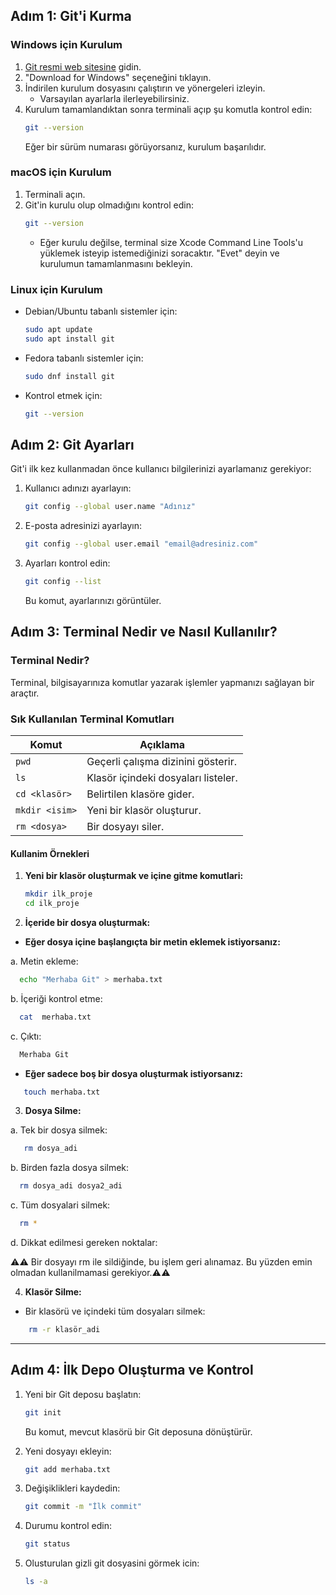 ## **Adım 1: Git'i Kurma**

### **Windows için Kurulum**
1. [Git resmi web sitesine](https://git-scm.com) gidin.
2. "Download for Windows" seçeneğini tıklayın.
3. İndirilen kurulum dosyasını çalıştırın ve yönergeleri izleyin.
   - Varsayılan ayarlarla ilerleyebilirsiniz.
4. Kurulum tamamlandıktan sonra terminali açıp şu komutla kontrol edin:
   ```bash
   git --version
   ```
   Eğer bir sürüm numarası görüyorsanız, kurulum başarılıdır.


### **macOS için Kurulum**
1. Terminali açın.
2. Git'in kurulu olup olmadığını kontrol edin:
   ```bash
   git --version
   ```
   - Eğer kurulu değilse, terminal size Xcode Command Line Tools'u yüklemek isteyip istemediğinizi soracaktır. "Evet" deyin ve kurulumun tamamlanmasını bekleyin.

### **Linux için Kurulum**
- Debian/Ubuntu tabanlı sistemler için:
  ```bash
  sudo apt update
  sudo apt install git
  ```
- Fedora tabanlı sistemler için:
  ```bash
  sudo dnf install git
  ```
- Kontrol etmek için:
  ```bash
  git --version
  ```

## **Adım 2: Git Ayarları**
Git'i ilk kez kullanmadan önce kullanıcı bilgilerinizi ayarlamanız gerekiyor:

1. Kullanıcı adınızı ayarlayın:
   ```bash
   git config --global user.name "Adınız"
   ```
2. E-posta adresinizi ayarlayın:
   ```bash
   git config --global user.email "email@adresiniz.com"
   ```
3. Ayarları kontrol edin:
   ```bash
   git config --list
   ```
   Bu komut, ayarlarınızı görüntüler.

## **Adım 3: Terminal Nedir ve Nasıl Kullanılır?**
### **Terminal Nedir?**
Terminal, bilgisayarınıza komutlar yazarak işlemler yapmanızı sağlayan bir araçtır. 

### **Sık Kullanılan Terminal Komutları**
| Komut          | Açıklama                                     |
|----------------|----------------------------------------------|
| `pwd`          | Geçerli çalışma dizinini gösterir.           |
| `ls`           | Klasör içindeki dosyaları listeler.          |
| `cd <klasör>`  | Belirtilen klasöre gider.                    |
| `mkdir <isim>` | Yeni bir klasör oluşturur.                   |
| `rm <dosya>`   | Bir dosyayı siler.                           |

#### **Kullanim Örnekleri**
1. **Yeni bir klasör oluşturmak ve içine gitme komutlari:**
   ```bash
   mkdir ilk_proje
   cd ilk_proje
   ```
2. **İçeride bir dosya oluşturmak:**

  -  **Eğer dosya içine başlangıçta bir metin eklemek istiyorsanız:**

  a. Metin ekleme:
   ```bash
     echo "Merhaba Git" > merhaba.txt
   ```

  b. İçeriği kontrol etme:
   ```bash
     cat  merhaba.txt
   ```
 c. Çıktı:
   ```bash
     Merhaba Git
   ```

   -  **Eğer sadece boş bir dosya oluşturmak istiyorsanız:**

  ```bash
     touch merhaba.txt
  ```
3. **Dosya Silme:**

  a. Tek bir dosya silmek:  

  ```bash
     rm dosya_adi
   ```
   b. Birden fazla dosya silmek:

   ```bash
     rm dosya_adi dosya2_adi
   ```

   c. Tüm dosyalari silmek:

   ```bash
     rm *
   ```

   d. Dikkat edilmesi gereken noktalar:

⚠️⚠️ Bir dosyayı rm ile sildiğinde, bu işlem geri alınamaz. Bu yüzden emin olmadan kullanilmamasi gerekiyor.⚠️⚠️

4. **Klasör Silme:**

- Bir klasörü ve içindeki tüm dosyaları silmek:

 ```bash
     rm -r klasör_adi
   ```
---

## **Adım 4: İlk Depo Oluşturma ve Kontrol**
1. Yeni bir Git deposu başlatın:
   ```bash
   git init
   ```
   Bu komut, mevcut klasörü bir Git deposuna dönüştürür.

2. Yeni dosyayı ekleyin:
   ```bash
   git add merhaba.txt
   ```

3. Değişiklikleri kaydedin:
   ```bash
   git commit -m "İlk commit"
   ```

4. Durumu kontrol edin:
   ```bash
   git status
   ```
5. Olusturulan gizli git dosyasini görmek icin:
   ```bash
   ls -a
   ```